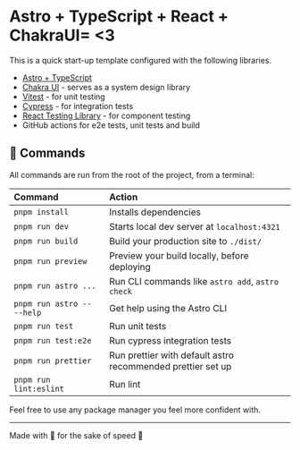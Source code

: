 # Astro + TypeScript + React + ChakraUI= <3

This is a quick start-up template configured with the following libraries.

- [Astro + TypeScript](https://docs.astro.build/en/guides/typescript/)
- [Chakra UI](https://chakra-ui.com/) - serves as a system design library
- [Vitest](https://vitest.dev/) - for unit testing
- [Cypress](https://docs.cypress.io/guides/tooling/typescript-support) - for integration tests
- [React Testing Library](https://testing-library.com/docs/react-testing-library/example-intro) - for component testing
- GitHub actions for e2e tests, unit tests and build

## 🧞 Commands

All commands are run from the root of the project, from a terminal:

| Command                   | Action                                           |
| :------------------------ | :----------------------------------------------- |
| `pnpm install`             | Installs dependencies                            |
| `pnpm run dev`             | Starts local dev server at `localhost:4321`      |
| `pnpm run build`           | Build your production site to `./dist/`          |
| `pnpm run preview`         | Preview your build locally, before deploying     |
| `pnpm run astro ...`       | Run CLI commands like `astro add`, `astro check` |
| `pnpm run astro -- --help` | Get help using the Astro CLI                     |
| `pnpm run test`            | Run unit tests                                   |
| `pnpm run test:e2e`        | Run cypress integration tests
| `pnpm run prettier`        | Run prettier with default astro recommended prettier set up|
| `pnpm run lint:eslint`     | Run lint|

Feel free to use any package manager you feel more confident with. 

---
Made with 💚 for the sake of speed 🚀